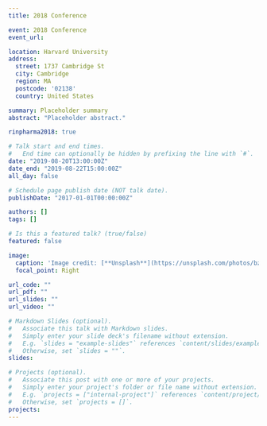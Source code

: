 ```yaml
---
title: 2018 Conference

event: 2018 Conference
event_url:

location: Harvard University
address:
  street: 1737 Cambridge St
  city: Cambridge
  region: MA
  postcode: '02138'
  country: United States

summary: Placeholder summary
abstract: "Placeholder abstract."

rinpharma2018: true

# Talk start and end times.
#   End time can optionally be hidden by prefixing the line with `#`.
date: "2019-08-20T13:00:00Z"
date_end: "2019-08-22T15:00:00Z"
all_day: false

# Schedule page publish date (NOT talk date).
publishDate: "2017-01-01T00:00:00Z"

authors: []
tags: []

# Is this a featured talk? (true/false)
featured: false

image:
  caption: 'Image credit: [**Unsplash**](https://unsplash.com/photos/bzdhc5b3Bxs)'
  focal_point: Right

url_code: ""
url_pdf: ""
url_slides: ""
url_video: ""

# Markdown Slides (optional).
#   Associate this talk with Markdown slides.
#   Simply enter your slide deck's filename without extension.
#   E.g. `slides = "example-slides"` references `content/slides/example-slides.md`.
#   Otherwise, set `slides = ""`.
slides:

# Projects (optional).
#   Associate this post with one or more of your projects.
#   Simply enter your project's folder or file name without extension.
#   E.g. `projects = ["internal-project"]` references `content/project/deep-learning/index.md`.
#   Otherwise, set `projects = []`.
projects:
---
```

